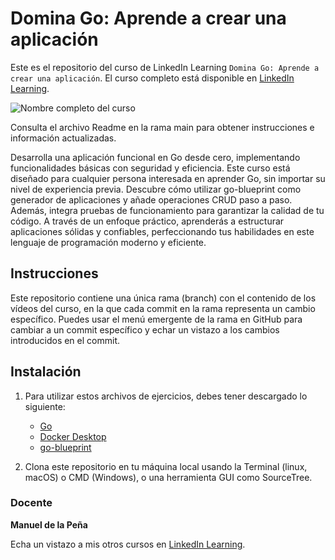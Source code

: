 # Domina Go: Aprende a crear una aplicación

Este es el repositorio del curso de LinkedIn Learning `Domina Go: Aprende a crear una aplicación`. El curso completo está disponible en [LinkedIn Learning][lil-course-url].

![Nombre completo del curso][lil-thumbnail-url] 

Consulta el archivo Readme en la rama main para obtener instrucciones e información actualizadas.

Desarrolla una aplicación funcional en Go desde cero, implementando funcionalidades básicas con seguridad y eficiencia. Este curso está diseñado para cualquier persona interesada en aprender Go, sin importar su nivel de experiencia previa. Descubre cómo utilizar go-blueprint como generador de aplicaciones y añade operaciones CRUD paso a paso. Además, integra pruebas de funcionamiento para garantizar la calidad de tu código. A través de un enfoque práctico, aprenderás a estructurar aplicaciones sólidas y confiables, perfeccionando tus habilidades en este lenguaje de programación moderno y eficiente.

## Instrucciones

Este repositorio contiene una única rama (branch) con el contenido de los vídeos del curso, en la que cada commit en la rama representa un cambio específico. Puedes usar el menú emergente de la rama en GitHub para cambiar a un commit específico y echar un vistazo a los cambios introducidos en el commit.

## Instalación

1. Para utilizar estos archivos de ejercicios, debes tener descargado lo siguiente:
   - [Go](https://go.dev/doc/install)
   - [Docker Desktop](https://www.docker.com/products/docker-desktop/)
   - [go-blueprint](https://docs.go-blueprint.dev/)

2. Clona este repositorio en tu máquina local usando la Terminal (linux, macOS) o CMD (Windows), o una herramienta GUI como SourceTree.

### Docente

**Manuel de la Peña**

Echa un vistazo a mis otros cursos en [LinkedIn Learning](https://www.linkedin.com/learning/instructors/manuel-de-la-pena).

[0]: # (Replace these placeholder URLs with actual course URLs)
[lil-course-url]: https://www.linkedin.com/learning/domina-go-aprende-a-crear-una-aplicacion
[lil-thumbnail-url]: https://media.licdn.com/dms/image/v2/D4E0DAQHRYatNdu1-Iw/learning-public-crop_675_1200/B4EZX1nzD0GYAY-/0/1743582606176?e=2147483647&v=beta&t=m3NpmoY5z5-ClBv7rX0FaHZqeyUs_-lJdQC0Q4OlE0c

[1]: # (End of ES-Instruction ###############################################################################################)
